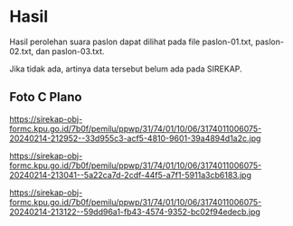 # Hasil

Hasil perolehan suara paslon dapat dilihat pada file paslon-01.txt, paslon-02.txt, dan paslon-03.txt.

Jika tidak ada, artinya data tersebut belum ada pada SIREKAP.

## Foto C Plano

https://sirekap-obj-formc.kpu.go.id/7b0f/pemilu/ppwp/31/74/01/10/06/3174011006075-20240214-212952--33d955c3-acf5-4810-9601-39a4894d1a2c.jpg

https://sirekap-obj-formc.kpu.go.id/7b0f/pemilu/ppwp/31/74/01/10/06/3174011006075-20240214-213041--5a22ca7d-2cdf-44f5-a7f1-5911a3cb6183.jpg

https://sirekap-obj-formc.kpu.go.id/7b0f/pemilu/ppwp/31/74/01/10/06/3174011006075-20240214-213122--59dd96a1-fb43-4574-9352-bc02f94edecb.jpg
